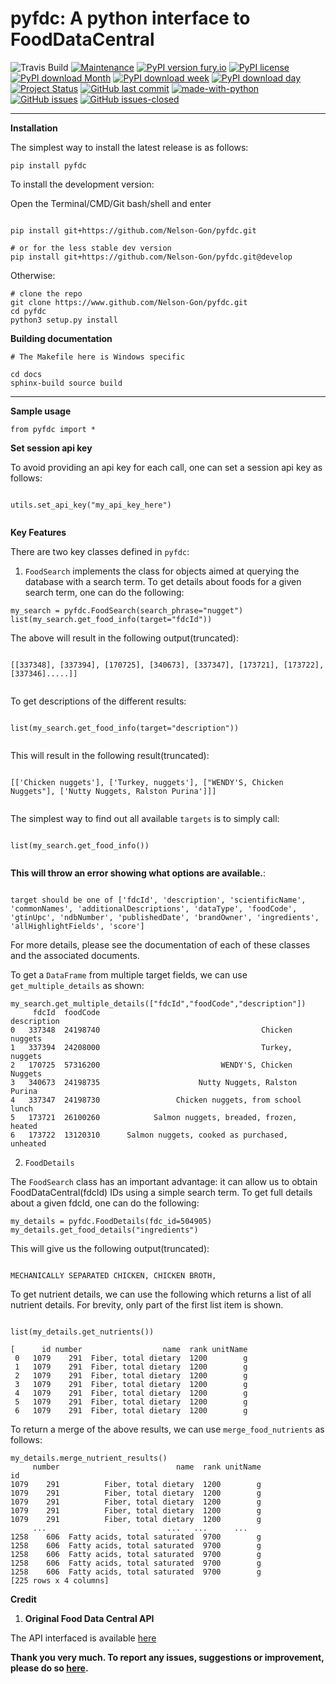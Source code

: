 # pyfdc: A python interface to FoodDataCentral
![Travis Build](https://travis-ci.com/Nelson-Gon/pyfdc.svg?branch=master)
[![Maintenance](https://img.shields.io/badge/Maintained%3F-yes-green.svg)](https://GitHub.com/Nelson-Gon/pyfdc/graphs/commit-activity)
[![PyPI version fury.io](https://badge.fury.io/py/pyfdc.svg)](https://pypi.python.org/pypi/pyfdc/)
[![PyPI license](https://img.shields.io/pypi/l/pyfdc.svg)](https://pypi.python.org/pypi/pyfdc/)
[![PyPI download Month](https://img.shields.io/pypi/dm/pyfdc.svg)](https://pypi.python.org/pypi/pyfdc/)
[![PyPI download week](https://img.shields.io/pypi/dw/pyfdc.svg)](https://pypi.python.org/pypi/pyfdc/)
[![PyPI download day](https://img.shields.io/pypi/dd/pyfdc.svg)](https://pypi.python.org/pypi/pyfdc/)
[![Project Status](http://www.repostatus.org/badges/latest/active.svg)](http://www.repostatus.org/#active) 
 [![GitHub last commit](https://img.shields.io/github/last-commit/Nelson-Gon/pyfdc.svg)](https://github.com/Nelson-Gon/pyfdc/commits/master)
[![made-with-python](https://img.shields.io/badge/Made%20with-Python-1f425f.svg)](https://www.python.org/)
[![GitHub issues](https://img.shields.io/github/issues/Nelson-Gon/pyfdc.svg)](https://GitHub.com/Nelson-Gon/pyfdc/issues/)
[![GitHub issues-closed](https://img.shields.io/github/issues-closed/Nelson-Gon/pyfdc.svg)](https://GitHub.com/Nelson-Gon/pyfdc/issues?q=is%3Aissue+is%3Aclosed)



----

**Installation**

The simplest way to install the latest release is as follows:

```
pip install pyfdc

```

To install the development version:


Open the Terminal/CMD/Git bash/shell and enter

```

pip install git+https://github.com/Nelson-Gon/pyfdc.git

# or for the less stable dev version
pip install git+https://github.com/Nelson-Gon/pyfdc.git@develop

```

Otherwise:

```
# clone the repo
git clone https://www.github.com/Nelson-Gon/pyfdc.git
cd pyfdc
python3 setup.py install

```

**Building documentation**

```
# The Makefile here is Windows specific

cd docs
sphinx-build source build

```

---

**Sample usage**

```
from pyfdc import *

```

**Set session api key**

To avoid providing an api key for each call, one can set a session api key as follows:

```

utils.set_api_key("my_api_key_here")


```


**Key Features**

There are two key classes defined in `pyfdc`: 

1. `FoodSearch` implements the class for objects aimed at querying the database with a search term.
To get details about foods for a given search term, one can do the following:

```
my_search = pyfdc.FoodSearch(search_phrase="nugget")
list(my_search.get_food_info(target="fdcId"))

```

The above will result in the following output(truncated):

```

[[337348], [337394], [170725], [340673], [337347], [173721], [173722], [337346].....]]


```

To get descriptions of the different results:


```

list(my_search.get_food_info(target="description"))


```

This will result in the following result(truncated):

```

[['Chicken nuggets'], ['Turkey, nuggets'], ["WENDY'S, Chicken Nuggets"], ['Nutty Nuggets, Ralston Purina']]]


```

The simplest way to find out all available `targets` is to simply call:

```

list(my_search.get_food_info())


```

**This will throw an error showing what options are available.**:

```

target should be one of ['fdcId', 'description', 'scientificName', 'commonNames', 'additionalDescriptions', 'dataType', 'foodCode', 'gtinUpc', 'ndbNumber', 'publishedDate', 'brandOwner', 'ingredients', 'allHighlightFields', 'score']

```

For more details, please see the documentation of each of these classes and the
associated documents.

To get a `DataFrame` from multiple target fields, we can use `get_multiple_details` as shown:

```
my_search.get_multiple_details(["fdcId","foodCode","description"])
     fdcId  foodCode                                        description
0   337348  24198740                                    Chicken nuggets
1   337394  24208000                                    Turkey, nuggets
2   170725  57316200                           WENDY'S, Chicken Nuggets
3   340673  24198735                      Nutty Nuggets, Ralston Purina
4   337347  24198730                 Chicken nuggets, from school lunch
5   173721  26100260            Salmon nuggets, breaded, frozen, heated
6   173722  13120310      Salmon nuggets, cooked as purchased, unheated
```

2. `FoodDetails`

The `FoodSearch` class has an important advantage: it can allow us to obtain
FoodDataCentral(fdcId) IDs using a simple search term. To get full details about a given 
fdcId, one can do the following:

```
my_details = pyfdc.FoodDetails(fdc_id=504905)
my_details.get_food_details("ingredients")

```

This will give us the following output(truncated):

```

MECHANICALLY SEPARATED CHICKEN, CHICKEN BROTH,

```

To get nutrient details, we can use the following which returns a list of all 
nutrient details. For brevity, only part of the first list item is shown.

```

list(my_details.get_nutrients())

[      id number                  name  rank unitName
 0   1079    291  Fiber, total dietary  1200        g
 1   1079    291  Fiber, total dietary  1200        g
 2   1079    291  Fiber, total dietary  1200        g
 3   1079    291  Fiber, total dietary  1200        g
 4   1079    291  Fiber, total dietary  1200        g
 5   1079    291  Fiber, total dietary  1200        g
 6   1079    291  Fiber, total dietary  1200        g

```

To return a merge of the above results, we can use `merge_food_nutrients` as follows:

```
my_details.merge_nutrient_results()
     number                          name  rank unitName
id                                                      
1079    291          Fiber, total dietary  1200        g
1079    291          Fiber, total dietary  1200        g
1079    291          Fiber, total dietary  1200        g
1079    291          Fiber, total dietary  1200        g
1079    291          Fiber, total dietary  1200        g
     ...                           ...   ...      ...
1258    606  Fatty acids, total saturated  9700        g
1258    606  Fatty acids, total saturated  9700        g
1258    606  Fatty acids, total saturated  9700        g
1258    606  Fatty acids, total saturated  9700        g
1258    606  Fatty acids, total saturated  9700        g
[225 rows x 4 columns]

```



**Credit**

1. **Original Food Data Central API**

The API interfaced is available [here](https://fdc.nal.usda.gov/api-guide.html)

**Thank you very much. To report any issues, suggestions or improvement, please do so 
[here](https://github.com/Nelson-Gon/pyfdc/issues).** 